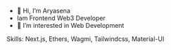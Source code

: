 - 👋 Hi, I’m Aryasena
- Iam Frontend Web3 Developer
- 👀 I’m interested in Web Development

Skills: Next.js, Ethers, Wagmi, Tailwindcss, Material-UI

<!---
foryoubluee/foryoubluee is a ✨ special ✨ repository because its `README.md` (this file) appears on your GitHub profile.
You can click the Preview link to take a look at your changes.
--->
